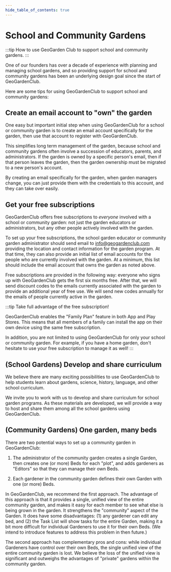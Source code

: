 ```yaml
---
hide_table_of_contents: true
---
```


# School and Community Gardens

:::tip How to use GeoGarden Club to support school and community gardens. 
:::

One of our founders has over a decade of experience with planning and managing school gardens, and so providing support for school and community gardens has been an underlying design goal since the start of GeoGardenClub.

Here are some tips for using GeoGardenClub to support school and community gardens:

## Create an email account to "own" the garden

One easy but important initial step when using GeoGardenClub for a school or community garden is to create an email account specifically for the garden, then use that account to register with GeoGardenClub.

This simplifies long term management of the garden, because school and community gardens often involve a succession of educators, parents, and administrators.  If the garden is owned by a specific person's email, then if that person leaves the garden, then the garden ownership must be migrated to a new person's account.

By creating an email specifically for the garden, when garden managers change, you can just provide them with the credentials to this account, and they can take over easily.

## Get your free subscriptions

GeoGardenClub offers free subscriptions to *everyone* involved with a school or community garden: not just the garden educators or administrators, but any other people actively involved with the garden. 

To set up your free subscriptions, the school garden educator or community garden administrator should send email to info@geogardenclub.com providing the location and contact information for the garden program. At that time, they can also provide an initial list of email accounts for the people who are currently involved with the garden.  At a minimum, this list should include the email account that owns the garden as noted above.

Free subscriptions are provided in the following way: everyone who signs up with GeoGardenClub gets the first six months free.  After that, we will send discount codes to the emails currently associated with the garden to provide an additional year of free use. We will send new codes annually for the emails of people currently active in the garden.

:::tip Take full advantage of the free subscription!

GeoGardenClub enables the "Family Plan" feature in both App and Play Stores. This means that all members of a family can install the app on their own device using the same free subscription.

In addition, you are not limited to using GeoGardenClub for only your school or community garden. For example, if you have a home garden, don't hesitate to use your free subscription to manage it as well! 
:::

## (School Gardens) Develop and share curriculum

We believe there are many exciting possibilities to use GeoGardenClub to help students learn about gardens, science, history, language, and other school curriculum. 

We invite you to work with us to develop and share curriculum for school garden programs.  As these materials are developed, we will provide a way to host and share them among all the school gardens using GeoGardenClub.

## (Community Gardens) One garden, many beds

There are two potential ways to set up a community garden in GeoGardenClub: 

1. The administrator of the community garden creates a single Garden, then creates one (or more) Beds for each "plot", and adds gardeners as "Editors" so that they can manage their own Beds. 

2. Each gardener in the community garden defines their own Garden with one (or more) Beds. 

In GeoGardenClub, we recommend the first approach. The advantage of this approach is that it provides a single, unified view of the entire community garden, and makes it easy for each member to see what else is being grown in the garden. It strengthens the "community" aspect of the Garden.  It does have some disadvantages: (1) any gardener can edit any bed, and (2) the Task List will show tasks for the entire Garden, making it a bit more difficult for individual Gardeners to use it for their own Beds. (We intend to introduce features to address this problem in then future.)

The second approach has complementary pros and cons: while individual Gardeners have control over their own Beds, the single unified view of the entire community garden is lost. We believe the loss of the unified view is significant and outweighs the advantages of "private" gardens within the community garden.





